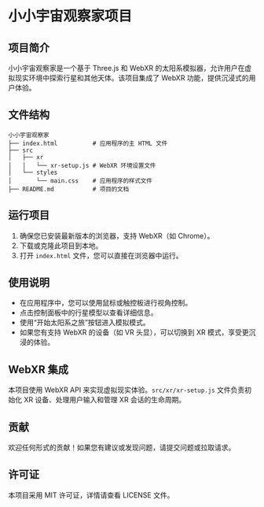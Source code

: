 # 小小宇宙观察家项目

## 项目简介
小小宇宙观察家是一个基于 Three.js 和 WebXR 的太阳系模拟器，允许用户在虚拟现实环境中探索行星和其他天体。该项目集成了 WebXR 功能，提供沉浸式的用户体验。

## 文件结构
```
小小宇宙观察家
├── index.html          # 应用程序的主 HTML 文件
├── src
│   ├── xr
│   │   └── xr-setup.js # WebXR 环境设置文件
│   └── styles
│       └── main.css    # 应用程序的样式文件
├── README.md           # 项目的文档
```

## 运行项目
1. 确保您已安装最新版本的浏览器，支持 WebXR（如 Chrome）。
2. 下载或克隆此项目到本地。
3. 打开 `index.html` 文件，您可以直接在浏览器中运行。

## 使用说明
- 在应用程序中，您可以使用鼠标或触控板进行视角控制。
- 点击控制面板中的行星模型以查看详细信息。
- 使用“开始太阳系之旅”按钮进入模拟模式。
- 如果您有支持 WebXR 的设备（如 VR 头显），可以切换到 XR 模式，享受更沉浸的体验。

## WebXR 集成
本项目使用 WebXR API 来实现虚拟现实体验。`src/xr/xr-setup.js` 文件负责初始化 XR 设备、处理用户输入和管理 XR 会话的生命周期。

## 贡献
欢迎任何形式的贡献！如果您有建议或发现问题，请提交问题或拉取请求。

## 许可证
本项目采用 MIT 许可证，详情请查看 LICENSE 文件。